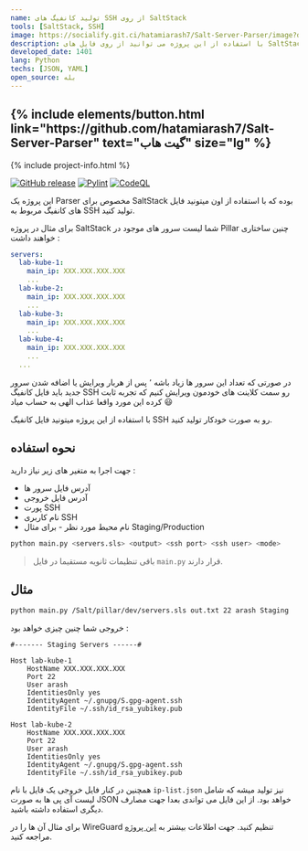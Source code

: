 ```yaml
---
name: تولید کانفیگ های SSH از روی SaltStack
tools: [SaltStack, SSH]
image: https://socialify.git.ci/hatamiarash7/Salt-Server-Parser/image?description=1&font=KoHo&language=1&owner=1&pattern=Circuit%20Board&theme=Dark
description: با استفاده از این پروژه می توانید از روی فایل های SaltStack یک کانفیگ SSH بسازید
developed_date: 1401
lang: Python
techs: [JSON, YAML]
open_source: بله
---
```


<h2 class="center">
{% include elements/button.html link="https://github.com/hatamiarash7/Salt-Server-Parser" text="گیت هاب" size="lg" %}
</h2>

{% include project-info.html %}

[![GitHub release](https://img.shields.io/github/release/hatamiarash7/Salt-Server-Parser.svg)](https://GitHub.com/hatamiarash7/Salt-Server-Parser/releases/) [![Pylint](https://github.com/hatamiarash7/Salt-Server-Parser/actions/workflows/pylint.yml/badge.svg?branch=main)](https://github.com/hatamiarash7/Salt-Server-Parser/actions/workflows/pylint.yml) [![CodeQL](https://github.com/hatamiarash7/Salt-Server-Parser/actions/workflows/codeql-analysis.yml/badge.svg)](https://github.com/hatamiarash7/Salt-Server-Parser/actions/workflows/codeql-analysis.yml)

این پروژه یک Parser مخصوص برای SaltStack بوده که با استفاده از اون میتونید فایل های کانفیگ مربوط به SSH تولید کنید.

برای مثال در پروژه SaltStack شما لیست سرور های موجود در Pillar چنین ساختاری خواهند داشت :

```yaml
servers:
  lab-kube-1:
    main_ip: XXX.XXX.XXX.XXX
    ...
  lab-kube-2:
    main_ip: XXX.XXX.XXX.XXX
    ...
  lab-kube-3:
    main_ip: XXX.XXX.XXX.XXX
    ...
  lab-kube-4:
    main_ip: XXX.XXX.XXX.XXX
    ...
  ...
```

در صورتی که تعداد این سرور ها زیاد باشه ٬ پس از هربار ویرایش یا اضافه شدن سرور جدید باید فایل کانفیگ SSH رو سمت کلاینت های خودمون ویرایش کنیم که تجربه ثابت کرده این مورد واقعا عذاب الهی به حساب میاد 😃

با استفاده از این پروژه میتونید فایل کانفیگ SSH رو به صورت خودکار تولید کنید.

## نحوه استفاده

جهت اجرا به متغیر های زیر نیاز دارید :

- آدرس فایل سرور ها
- آدرس فایل خروجی
- پورت SSH
- نام کاربری SSH
- نام محیط مورد نظر - برای مثال Staging/Production

```bash
python main.py <servers.sls> <output> <ssh port> <ssh user> <mode>
```

> باقی تنظیمات ثانویه مستقیما در فایل `main.py` قرار دارند.

## مثال

```bash
python main.py /Salt/pillar/dev/servers.sls out.txt 22 arash Staging
```

خروجی شما چنین چیزی خواهد بود :

```text
#------- Staging Servers ------#

Host lab-kube-1
    HostName XXX.XXX.XXX.XXX
    Port 22
    User arash
    IdentitiesOnly yes
    IdentityAgent ~/.gnupg/S.gpg-agent.ssh
    IdentityFile ~/.ssh/id_rsa_yubikey.pub

Host lab-kube-2
    HostName XXX.XXX.XXX.XXX
    Port 22
    User arash
    IdentitiesOnly yes
    IdentityAgent ~/.gnupg/S.gpg-agent.ssh
    IdentityFile ~/.ssh/id_rsa_yubikey.pub
```

همچنین در کنار فایل خروجی یک فایل با نام `ip-list.json` نیز تولید میشه که شامل لیست آی پی ها به صورت JSON خواهد بود. از این فایل می تواندی بعدا جهت مصارف دیگری استفاده داشته باشید.

برای مثال آن ها را در WireGuard تنظیم کنید. جهت اطلاعات بیشتر به [این پروژه](36-wireguard-config-generator) مراجعه کنید.
